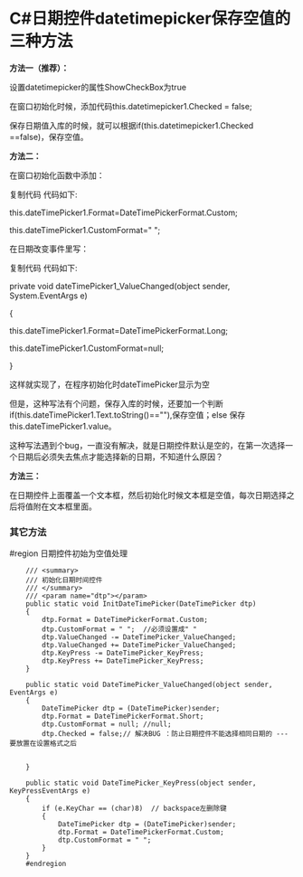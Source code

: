 # C#日期控件datetimepicker保存空值的三种方法

**方法一（推荐）：**

设置datetimepicker的属性ShowCheckBox为true

在窗口初始化时候，添加代码this.datetimepicker1.Checked = false;

保存日期值入库的时候，就可以根据if(this.datetimepicker1.Checked ==false)，保存空值。

**方法二：**

在窗口初始化函数中添加：

复制代码 代码如下:


this.dateTimePicker1.Format=DateTimePickerFormat.Custom;



this.dateTimePicker1.CustomFormat="  ";


在日期改变事件里写：

复制代码 代码如下:


private void dateTimePicker1_ValueChanged(object sender, System.EventArgs e)



{

this.dateTimePicker1.Format=DateTimePickerFormat.Long;

this.dateTimePicker1.CustomFormat=null;

}


这样就实现了，在程序初始化时dateTimePicker显示为空



但是，这种写法有个问题，保存入库的时候，还要加一个判断if(this.dateTimePicker1.Text.toString()==""),保存空值；else 保存this.dateTimePicker1.value。

这种写法遇到个bug，一直没有解决，就是日期控件默认是空的，在第一次选择一个日期后必须失去焦点才能选择新的日期，不知道什么原因？

**方法三：**

在日期控件上面覆盖一个文本框，然后初始化时候文本框是空值，每次日期选择之后将值附在文本框里面。



### 其它方法

 #region  日期控件初始为空值处理

        /// <summary>
        /// 初始化日期时间控件
        /// </summary>
        /// <param name="dtp"></param>
        public static void InitDateTimePicker(DateTimePicker dtp)
        {
            dtp.Format = DateTimePickerFormat.Custom;
            dtp.CustomFormat = " ";  //必须设置成" "
            dtp.ValueChanged -= DateTimePicker_ValueChanged;
            dtp.ValueChanged += DateTimePicker_ValueChanged;
            dtp.KeyPress -= DateTimePicker_KeyPress;
            dtp.KeyPress += DateTimePicker_KeyPress;
        }
    
        public static void DateTimePicker_ValueChanged(object sender, EventArgs e)
        {
            DateTimePicker dtp = (DateTimePicker)sender;
            dtp.Format = DateTimePickerFormat.Short;
            dtp.CustomFormat = null; //null;
            dtp.Checked = false;// 解决BUG ：防止日期控件不能选择相同日期的 --- 要放置在设置格式之后


        }
    
        public static void DateTimePicker_KeyPress(object sender, KeyPressEventArgs e)
        {
            if (e.KeyChar == (char)8)  // backspace左删除键
            {
                DateTimePicker dtp = (DateTimePicker)sender;
                dtp.Format = DateTimePickerFormat.Custom;
                dtp.CustomFormat = " ";
            }
        }
        #endregion